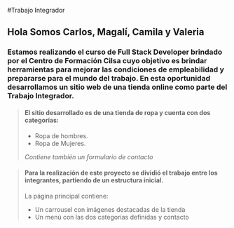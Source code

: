 #Trabajo Integrador
## Hola Somos Carlos, Magalí, Camila y Valeria 
### Estamos realizando el curso de Full Stack Developer brindado por el Centro de Formación Cilsa cuyo objetivo es brindar herramientas para mejorar las condiciones de empleabilidad y prepararse para el mundo del trabajo.  En esta oportunidad desarrollamos un sitio web de una tienda online como parte del Trabajo Integrador.

> #### El sitio desarrollado es de una tienda de ropa y cuenta con dos categorías:
>
> - Ropa de hombres.
> - Ropa de Mujeres.
>
>  *Contiene también un formulario de contacto*



> #### Para la realización de este proyecto se dividió el trabajo entre los integrantes, partiendo de un estructura inicial.
>
> La página principal contiene:
> - Un carrousel con imágenes destacadas de la tienda
> - Un menú con las dos categorias definidas y contacto

